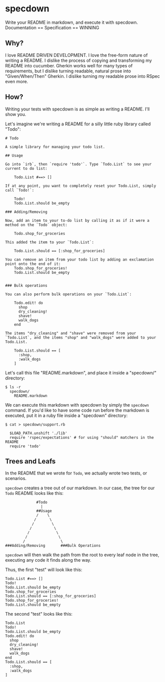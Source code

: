 # specdown

Write your README in markdown, and execute it with specdown. Documentation == Specification == WINNING

## Why?

I love README DRIVEN DEVELOPMENT. I love the free-form nature of writing a README. I dislike the process of copying and transforming my README into cucumber. Gherkin works well for many types of requirements, but I dislike turning readable, natural prose into "Given/When/Then" Gherkin. I dislike turning my readable prose into RSpec even more.

## How?

Writing your tests with specdown is as simple as writing a README. I'll show you. 

Let's imagine we're writing a README for a silly little ruby library called "Todo":

    # Todo

    A simple library for managing your todo list. 

    ## Usage

    Go into `irb`, then `require 'todo'`. Type `Todo.List` to see your current to do list:

        Todo.List #==> []

    If at any point, you want to completely reset your Todo.List, simply call `Todo!`:
        
        Todo!
        Todo.List.should be_empty

    ### Adding/Removing

    Now, add an item to your to-do list by calling it as if it were a method on the `Todo` object:

        Todo.shop_for_groceries
    
    This added the item to your `Todo.List`:

        Todo.List.should == [:shop_for_groceries]

    You can remove an item from your todo list by adding an exclamation point onto the end of it:
        Todo.shop_for_groceries!
        Todo.List.should be_empty
    

    ### Bulk operations

    You can also perform bulk operations on your `Todo.List`:
      
        Todo.edit! do 
          shop
          dry_cleaning!
          shave!
          walk_dogs
        end

    The items "dry_cleaning" and "shave" were removed from your `Todo.List`, and the items "shop" and "walk_dogs" were added to your Todo.List.

        Todo.List.should == [
          :shop,
          :walk_dogs
        ]

Let's call this file "README.markdown", and place it inside a "specdown/" directory:

    $ ls -r
      specdown/
        README.markdown

We can execute this markdown with specdown by simply the `specdown` command. If you'd like to have some code run before the markdown is executed, put it in a ruby file inside a "specdown" directory:

    $ cat > specdown/support.rb
      
      $LOAD_PATH.unshift './lib'
      require 'rspec/expectations' # for using "should" matchers in the README
      require 'todo'

## Trees and Leafs

In the README that we wrote for `Todo`, we actually wrote two tests, or scenarios. 

`specdown` creates a tree out of our markdown. In our case, the tree for our `Todo` README looks like this:


                  #Todo
                    |
                  ##Usage
                  /    \
                 /      \
                /        \
               /          \
              /            \
             /              \
            /                \
    ###Adding/Removing       ###Bulk Operations

`specdown` will then walk the path from the root to every leaf node in the tree, executing any code it finds along the way.

Thus, the first "test" will look like this:

    Todo.List #==> []
    Todo!
    Todo.List.should be_empty
    Todo.shop_for_groceries
    Todo.List.should == [:shop_for_groceries]
    Todo.shop_for_groceries!
    Todo.List.should be_empty

The second "test" looks like this:

    Todo.List
    Todo!
    Todo.List.should be_empty
    Todo.edit! do 
      shop
      dry_cleaning!
      shave!
      walk_dogs
    end
    Todo.List.should == [
      :shop,
      :walk_dogs
    ]
